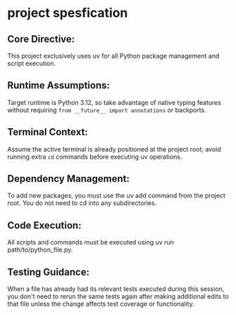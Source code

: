 # project spesfication

## Core Directive: 
This project exclusively uses uv for all Python package management and script execution.

## Runtime Assumptions:
Target runtime is Python 3.12, so take advantage of native typing features without requiring `from __future__ import annotations` or backports.

## Terminal Context:
Assume the active terminal is already positioned at the project root; avoid running extra `cd` commands before executing uv operations.

## Dependency Management: 
To add new packages, you must use the uv add <package-name> command from the project root. You do not need to cd into any subdirectories.

## Code Execution: 
All scripts and commands must be executed using uv run path/to/python_file.py.

## Testing Guidance:
When a file has already had its relevant tests executed during this session, you don't need to rerun the same tests again after making additional edits to that file unless the change affects test coverage or functionality.